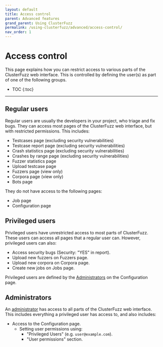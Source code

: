 ```yaml
---
layout: default
title: Access control
parent: Advanced features
grand_parent: Using ClusterFuzz
permalink: /using-clusterfuzz/advanced/access-control/
nav_order: 1
---
```


# Access control

This page explains how you can restrict access to various parts of the ClusterFuzz web interface.
This is controlled by defining the user(s) as part of one of the following groups.

- TOC
{:toc}
---

## Regular users

Regular users are usually the developers in your project, who triage and fix bugs. They
can access most pages of the ClusterFuzz web interface, but with restricted permissions.
This includes:
* Testcases page (excluding security vulnerabilities)
* Testcase report page (excluding security vulnerabilities)
* Crash statistics page (excluding security vulnerabilities)
* Crashes by range page (excluding security vulnerabilities)
* Fuzzer statistics page
* Upload testcase page
* Fuzzers page (view only)
* Corpora page (view only)
* Bots page

They do not have access to the following pages:
* Job page
* Configuration page

## Privileged users

Privileged users have unrestricted access to most parts of ClusterFuzz. These
users can access all pages that a regular user can.
However, privileged users can also:
* Access security bugs (Security: "YES" in report).
* Upload new fuzzers on Fuzzers page.
* Upload new corpora on Corpora page.
* Create new jobs on Jobs page.

Privileged users are defined by the [Administrators](#administrators) on the Configuration page.

## Administrators

An [administrator](https://cloud.google.com/appengine/docs/standard/python/users/adminusers)
has access to all parts of the ClusterFuzz web interface.
This includes everything a privileged user has access to, and also includes:
* Access to the Configuration page.
  * Setting user permissions using:
    * "Privileged Users" (e.g. `user@example.com`).
    * "User permissions" section.
